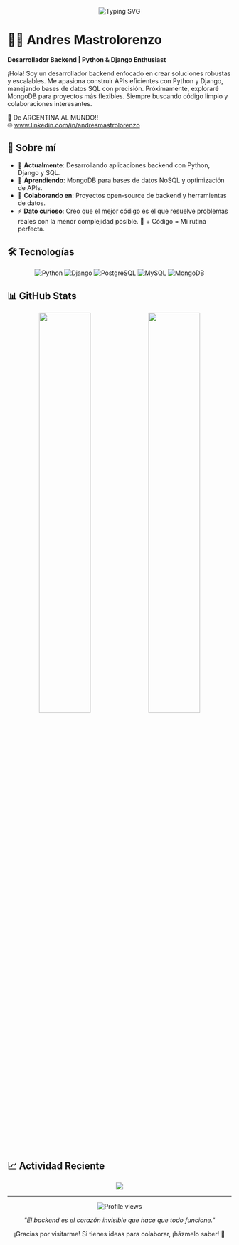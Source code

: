 <div align="center">
  <img src="https://readme-typing-svg.herokuapp.com?font=Fira+Code&size=28&pause=1000&color=4F46E5&center=true&width=500&lines=¡Hola!+Soy+Andres;Desarrollador+Backend;Apasionado+por+Python+y+Django" alt="Typing SVG" />
</div>

# 👨‍💻 Andres Mastrolorenzo

**Desarrollador Backend | Python & Django Enthusiast**

¡Hola! Soy un desarrollador backend enfocado en crear soluciones robustas y escalables. Me apasiona construir APIs eficientes con Python y Django, manejando bases de datos SQL con precisión. Próximamente, exploraré MongoDB para proyectos más flexibles. Siempre buscando código limpio y colaboraciones interesantes.

📍 De ARGENTINA AL MUNDO!!  
🌐 www.linkedin.com/in/andresmastrolorenzo

## 🔧 Sobre mí

- 🔭 **Actualmente**: Desarrollando aplicaciones backend con Python, Django y SQL.
- 🌱 **Aprendiendo**: MongoDB para bases de datos NoSQL y optimización de APIs.
- 👯 **Colaborando en**: Proyectos open-source de backend y herramientas de datos.
- ⚡ **Dato curioso**: Creo que el mejor código es el que resuelve problemas reales con la menor complejidad posible. 🧉 + Código = Mi rutina perfecta.

## 🛠️ Tecnologías

<div align="center">

![Python](https://img.shields.io/badge/-Python-3776AB?style=flat-square&logo=python&logoColor=white)
![Django](https://img.shields.io/badge/-Django-092E20?style=flat-square&logo=django&logoColor=white)
![PostgreSQL](https://img.shields.io/badge/-PostgreSQL-336791?style=flat-square&logo=postgresql&logoColor=white)
![MySQL](https://img.shields.io/badge/-MySQL-4479A1?style=flat-square&logo=mysql&logoColor=white)
![MongoDB](https://img.shields.io/badge/-MongoDB-47A248?style=flat-square&logo=mongodb&logoColor=white)

</div>

## 📊 GitHub Stats

<div align="center">
  <img src="https://github-readme-stats.vercel.app/api?username=Afmastro&show_icons=true&theme=radical&hide_border=true&bg_color=0D1117&title_color=4F46E5&text_color=FFFFFF&hide=stars,prs" width="48%" />
  <img src="https://github-readme-stats.vercel.app/api/top-langs/?username=Afmastro&layout=compact&theme=radical&hide_border=true&bg_color=0D1117&title_color=4F46E5&text_color=FFFFFF" width="48%" />
</div>

## 📈 Actividad Reciente

<div align="center">
  <img src="https://github-readme-activity-graph.vercel.app/graph?username=Afmastro&theme=react-dark&hide_border=true&bg_color=0D1117&color=4F46E5&line=4F46E5&point=FFFFFF" />
</div>

---

<div align="center">
  <img src="https://komarev.com/ghpvc/?username=Afmastro&color=4F46E5&style=flat-square&label=Visitas+al+perfil" alt="Profile views" />
  
  <p><em>"El backend es el corazón invisible que hace que todo funcione."</em></p>
  
  ¡Gracias por visitarme! Si tienes ideas para colaborar, ¡házmelo saber! 🚀
</div>
